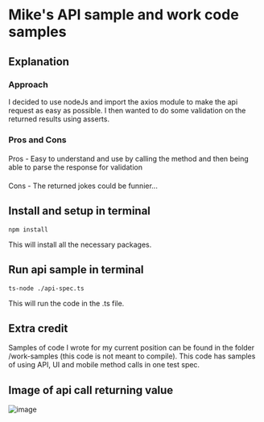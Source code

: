 # Mike's API sample and work code samples

## Explanation
### Approach
I decided to use nodeJs and import the axios module to make the api request as easy as possible. I then wanted to do some validation on the returned results using asserts.

### Pros and Cons
####
Pros - Easy to understand and use by calling the method and then being able to parse the response for validation
####
Cons - The returned jokes could be funnier...

## Install and setup in terminal
`npm install`

This will install all the necessary packages.

## Run api sample in terminal
`ts-node ./api-spec.ts`

This will run the code in the .ts file.

## Extra credit
Samples of code I wrote for my current position can be found in the folder /work-samples (this code is not meant to compile).
This code has samples of using API, UI and mobile method calls in one test spec.

## Image of api call returning value
![image](https://user-images.githubusercontent.com/99370276/153659680-06575f32-d546-4299-81d1-cf5f8b80d2eb.png)

